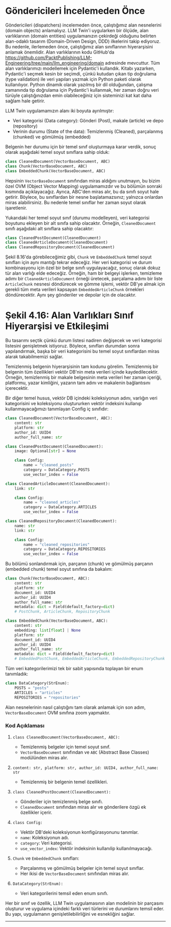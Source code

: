 # Göndericileri İncelemeden Önce
Göndericileri (dispatchers) incelemeden önce, çalıştığımız alan nesnelerini (domain objects) anlamalıyız. LLM Twin'i uygularken bir ölçüde, alan varlıklarının (domain entities) uygulamanızın çekirdeği olduğunu belirten alan-odaklı tasarım (Domain-Driven Design, DDD) ilkelerini takip ediyoruz. Bu nedenle, ilerlemeden önce, çalıştığımız alan sınıflarının hiyerarşisini anlamak önemlidir. Alan varlıklarının kodu GitHub'da https://github.com/PacktPublishing/LLM-Engineering/tree/main/llm_engineering/domain adresinde mevcuttur. Tüm alan varlıklarımızı modellemek için Pydantic'i kullandık. Kitabı yazarken, Pydantic'i seçmek kesin bir seçimdi, çünkü kutudan çıkan tip doğrulama (type validation) ile veri yapıları yazmak için Python paketi olarak kullanılıyor. Python dinamik olarak yazılmış bir dil olduğundan, çalışma zamanında tip doğrulama için Pydantic'i kullanmak, her zaman doğru veri türüyle çalıştığınızdan emin olabileceğiniz için sisteminizi kat kat daha sağlam hale getirir.

LLM Twin uygulamamızın alanı iki boyuta ayrılmıştır:
- Veri kategorisi (Data category): Gönderi (Post), makale (article) ve depo (repository)
- Verinin durumu (State of the data): Temizlenmiş (Cleaned), parçalanmış (chunked) ve gömülmüş (embedded)

Belgenin her durumu için bir temel sınıf oluşturmaya karar verdik, sonuç olarak aşağıdaki temel soyut sınıflara sahip olduk:
```python
class CleanedDocument(VectorBaseDocument, ABC)
class Chunk(VectorBaseDocument, ABC)
class EmbeddedChunk(VectorBaseDocument, ABC)
```
Hepsinin `VectorBaseDocument` sınıfından miras aldığını unutmayın, bu bizim özel OVM (Object Vector Mapping) uygulamamızdır ve bu bölümün sonraki kısmında açıklayacağız. Ayrıca, ABC'den miras alır, bu da sınıfı soyut hale getirir. Böylece, bu sınıflardan bir nesne başlatamazsınız; yalnızca onlardan miras alabilirsiniz. Bu nedenle temel sınıflar her zaman soyut olarak işaretlenir.

Yukarıdaki her temel soyut sınıf (durumu modelleyen), veri kategorisi boyutunu ekleyen bir alt sınıfa sahip olacaktır. Örneğin, `CleanedDocument` sınıfı aşağıdaki alt sınıflara sahip olacaktır:
```python
class CleanedPostDocument(CleanedDocument)
class CleanedArticleDocument(CleanedDocument)
class CleanedRepositoryDocument(CleanedDocument)
```
Şekil 8.16'da görebileceğimiz gibi, `Chunk` ve `EmbeddedChunk` temel soyut sınıfları için aynı mantığı tekrar edeceğiz. Her veri kategorisi ve durum kombinasyonu için özel bir belge sınıfı uygulayacağız, sonuç olarak dokuz tür alan varlığı elde edeceğiz. Örneğin, ham bir belgeyi işlerken, temizleme adımı bir `CleanedArticleDocument` örneği üretecek, parçalama adımı bir liste `ArticleChunk` nesnesi döndürecek ve gömme işlemi, vektör DB'ye almak için gerekli tüm meta verileri kapsayan `EmbeddedArticleChunk` örnekleri döndürecektir. Aynı şey gönderiler ve depolar için de olacaktır.

# Şekil 4.16: Alan Varlıkları Sınıf Hiyerarşisi ve Etkileşimi
Bu tasarımı seçtik çünkü durum listesi nadiren değişecek ve veri kategorisi listesini genişletmek istiyoruz. Böylece, sınıfları durumdan sonra yapılandırmak, başka bir veri kategorisini bu temel soyut sınıflardan miras alarak takabilmemizi sağlar.

Temizlenmiş belgenin hiyerarşisinin tam kodunu görelim. Temizlenmiş bir belgenin tüm özellikleri vektör DB'nin meta verileri içinde kaydedilecektir. Örneğin, temizlenmiş bir makale belgesinin meta verileri her zaman içeriği, platformu, yazar kimliğini, yazarın tam adını ve makalenin bağlantısını içerecektir.

Bir diğer temel husus, vektör DB içindeki koleksiyonun adını, varlığın veri kategorisini ve koleksiyonu oluştururken vektör indeksini kullanıp kullanmayacağımızı tanımlayan Config iç sınıfıdır:
```python
class CleanedDocument(VectorBaseDocument, ABC):
    content: str
    platform: str
    author_id: UUID4
    author_full_name: str

class CleanedPostDocument(CleanedDocument):
    image: Optional[str] = None

    class Config:
        name = "cleaned_posts"
        category = DataCategory.POSTS
        use_vector_index = False

class CleanedArticleDocument(CleanedDocument):
    link: str

    class Config:
        name = "cleaned_articles"
        category = DataCategory.ARTICLES
        use_vector_index = False

class CleanedRepositoryDocument(CleanedDocument):
    name: str
    link: str

    class Config:
        name = "cleaned_repositories"
        category = DataCategory.REPOSITORIES
        use_vector_index = False
```
Bu bölümü sonlandırmak için, parçanın (chunk) ve gömülmüş parçanın (embedded chunk) temel soyut sınıfına da bakalım:
```python
class Chunk(VectorBaseDocument, ABC):
    content: str
    platform: str
    document_id: UUID4
    author_id: UUID4
    author_full_name: str
    metadata: dict = Field(default_factory=dict)
    # PostChunk, ArticleChunk, RepositoryChunk

class EmbeddedChunk(VectorBaseDocument, ABC):
    content: str
    embedding: list[float] | None
    platform: str
    document_id: UUID4
    author_id: UUID4
    author_full_name: str
    metadata: dict = Field(default_factory=dict)
    # EmbeddedPostChunk, EmbeddedArticleChunk, EmbeddedRepositoryChunk
```
Tüm veri kategorilerimizi tek bir sabit yapısında toplayan bir enum tanımladık:
```python
class DataCategory(StrEnum):
    POSTS = "posts"
    ARTICLES = "articles"
    REPOSITORIES = "repositories"
```
Alan nesnelerinin nasıl çalıştığını tam olarak anlamak için son adım, `VectorBaseDocument` OVM sınıfına zoom yapmaktır.

### Kod Açıklaması

1. `class CleanedDocument(VectorBaseDocument, ABC):`
   - Temizlenmiş belgeler için temel soyut sınıf.
   - `VectorBaseDocument` sınıfından ve `ABC` (Abstract Base Classes) modülünden miras alır.

2. `content: str, platform: str, author_id: UUID4, author_full_name: str`
   - Temizlenmiş bir belgenin temel özellikleri.

3. `class CleanedPostDocument(CleanedDocument):`
   - Gönderiler için temizlenmiş belge sınıfı.
   - `CleanedDocument` sınıfından miras alır ve gönderilere özgü ek özellikler içerir.

4. `class Config:`
   - Vektör DB'deki koleksiyonun konfigürasyonunu tanımlar.
   - `name`: Koleksiyonun adı.
   - `category`: Veri kategorisi.
   - `use_vector_index`: Vektör indeksinin kullanılip kullanılmayacağı.

5. `Chunk` ve `EmbeddedChunk` sınıfları:
   - Parçalanmış ve gömülmüş belgeler için temel soyut sınıflar.
   - Her ikisi de `VectorBaseDocument` sınıfından miras alır.

6. `DataCategory(StrEnum):`
   - Veri kategorilerini temsil eden enum sınıfı.

Her bir sınıf ve özellik, LLM Twin uygulamasının alan modelinin bir parçasını oluşturur ve uygulama içindeki farklı veri türlerini ve durumlarını temsil eder. Bu yapı, uygulamanın genişletilebilirliğini ve esnekliğini sağlar.

---

